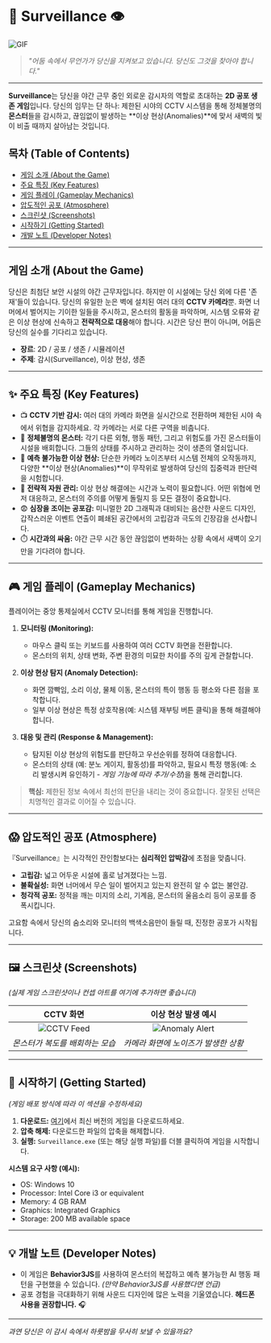 # 🌃 Surveillance 👁️

![GIF](preview1.gif)

> _"어둠 속에서 무언가가 당신을 지켜보고 있습니다. 당신도 그것을 찾아야 합니다."_

---

**Surveillance**는 당신을 야간 근무 중인 외로운 감시자의 역할로 초대하는 **2D 공포 생존 게임**입니다. 당신의 임무는 단 하나: 제한된 시야의 CCTV 시스템을 통해 정체불명의 **몬스터**들을 감시하고, 끊임없이 발생하는 **이상 현상(Anomalies)**에 맞서 새벽의 빛이 비출 때까지 살아남는 것입니다.

## 목차 (Table of Contents)

*   [게임 소개 (About the Game)](#게임-소개-about-the-game)
*   [주요 특징 (Key Features)](#-주요-특징-key-features)
*   [게임 플레이 (Gameplay Mechanics)](#-게임-플레이-gameplay-mechanics)
*   [압도적인 공포 (Atmosphere)](#-압도적인-공포-atmosphere)
*   [스크린샷 (Screenshots)](#️-스크린샷-screenshots)
*   [시작하기 (Getting Started)](#-시작하기-getting-started)
*   [개발 노트 (Developer Notes)](#-개발-노트-developer-notes)

---

## 게임 소개 (About the Game)

당신은 최첨단 보안 시설의 야간 근무자입니다. 하지만 이 시설에는 당신 외에 다른 '존재'들이 있습니다. 당신의 유일한 눈은 벽에 설치된 여러 대의 **CCTV 카메라**뿐. 화면 너머에서 벌어지는 기이한 일들을 주시하고, 몬스터의 활동을 파악하며, 시스템 오류와 같은 이상 현상에 신속하고 **전략적으로 대응**해야 합니다. 시간은 당신 편이 아니며, 어둠은 당신의 실수를 기다리고 있습니다.

*   **장르**: 2D / 공포 / 생존 / 시뮬레이션
*   **주제**: 감시(Surveillance), 이상 현상, 생존

---

## ✨ 주요 특징 (Key Features)

*   📺 **CCTV 기반 감시:** 여러 대의 카메라 화면을 실시간으로 전환하며 제한된 시야 속에서 위협을 감지하세요. 각 카메라는 서로 다른 구역을 비춥니다.
*   👻 **정체불명의 몬스터:** 각기 다른 외형, 행동 패턴, 그리고 위험도를 가진 몬스터들이 시설을 배회합니다. 그들의 상태를 주시하고 관리하는 것이 생존의 열쇠입니다.
*   🚨 **예측 불가능한 이상 현상:** 단순한 카메라 노이즈부터 시스템 전체의 오작동까지, 다양한 **이상 현상(Anomalies)**이 무작위로 발생하여 당신의 집중력과 판단력을 시험합니다.
*   🧠 **전략적 자원 관리:** 이상 현상 해결에는 시간과 노력이 필요합니다. 어떤 위협에 먼저 대응하고, 몬스터의 주의를 어떻게 돌릴지 등 모든 결정이 중요합니다.
*   😨 **심장을 조이는 공포감:** 미니멀한 2D 그래픽과 대비되는 음산한 사운드 디자인, 갑작스러운 이벤트 연출이 폐쇄된 공간에서의 고립감과 극도의 긴장감을 선사합니다.
*   ⏱️ **시간과의 싸움:** 야간 근무 시간 동안 끊임없이 변화하는 상황 속에서 새벽이 오기만을 기다려야 합니다.

---

## 🎮 게임 플레이 (Gameplay Mechanics)

플레이어는 중앙 통제실에서 CCTV 모니터를 통해 게임을 진행합니다.

1.  **모니터링 (Monitoring):**
    *   마우스 클릭 또는 키보드를 사용하여 여러 CCTV 화면을 전환합니다.
    *   몬스터의 위치, 상태 변화, 주변 환경의 미묘한 차이를 주의 깊게 관찰합니다.

2.  **이상 현상 탐지 (Anomaly Detection):**
    *   화면 깜빡임, 소리 이상, 물체 이동, 몬스터의 특이 행동 등 평소와 다른 점을 포착합니다.
    *   일부 이상 현상은 특정 상호작용(예: 시스템 재부팅 버튼 클릭)을 통해 해결해야 합니다.

3.  **대응 및 관리 (Response & Management):**
    *   탐지된 이상 현상의 위험도를 판단하고 우선순위를 정하여 대응합니다.
    *   몬스터의 상태 (예: 분노 게이지, 활동성)를 파악하고, 필요시 특정 행동(예: 소리 발생시켜 유인하기 - *게임 기능에 따라 추가/수정*)을 통해 관리합니다.

> **핵심:** 제한된 정보 속에서 최선의 판단을 내리는 것이 중요합니다. 잘못된 선택은 치명적인 결과로 이어질 수 있습니다.

---

## 😱 압도적인 공포 (Atmosphere)

『Surveillance』는 시각적인 잔인함보다는 **심리적인 압박감**에 초점을 맞춥니다.

*   **고립감:** 넓고 어두운 시설에 홀로 남겨졌다는 느낌.
*   **불확실성:** 화면 너머에서 무슨 일이 벌어지고 있는지 완전히 알 수 없는 불안감.
*   **청각적 공포:** 정적을 깨는 미지의 소리, 기계음, 몬스터의 울음소리 등이 공포를 증폭시킵니다.

고요함 속에서 당신의 숨소리와 모니터의 백색소음만이 들릴 때, 진정한 공포가 시작됩니다.

---

## 🖼️ 스크린샷 (Screenshots)

*(실제 게임 스크린샷이나 컨셉 아트를 여기에 추가하면 좋습니다)*

| CCTV 화면                                  | 이상 현상 발생 예시                        |
| :-----------------------------------------: | :---------------------------------------: |
| ![CCTV Feed](placeholder_cctv_feed.png)     | ![Anomaly Alert](placeholder_anomaly.png) |
| *몬스터가 복도를 배회하는 모습*               | *카메라 화면에 노이즈가 발생한 상황*        |

---

## 🚀 시작하기 (Getting Started)

*(게임 배포 방식에 따라 이 섹션을 수정하세요)*

1.  **다운로드:** [여기](링크_없으면_제거)에서 최신 버전의 게임을 다운로드하세요.
2.  **압축 해제:** 다운로드한 파일의 압축을 해제합니다.
3.  **실행:** `Surveillance.exe` (또는 해당 실행 파일)를 더블 클릭하여 게임을 시작합니다.

**시스템 요구 사항 (예시):**

*   OS: Windows 10
*   Processor: Intel Core i3 or equivalent
*   Memory: 4 GB RAM
*   Graphics: Integrated Graphics
*   Storage: 200 MB available space

---

## 💡 개발 노트 (Developer Notes)

*   이 게임은 **Behavior3JS**를 사용하여 몬스터의 복잡하고 예측 불가능한 AI 행동 패턴을 구현했을 수 있습니다. *(만약 Behavior3JS를 사용했다면 언급)*
*   공포 경험을 극대화하기 위해 사운드 디자인에 많은 노력을 기울였습니다. **헤드폰 사용을 권장합니다.** 🎧

---

_과연 당신은 이 감시 속에서 하룻밤을 무사히 보낼 수 있을까요?_
